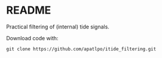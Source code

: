 # README #

Practical filtering of (internal) tide signals.

Download code with:

```
git clone https://github.com/apatlpo/itide_filtering.git
```
